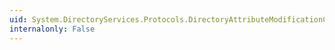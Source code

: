 ```yaml
---
uid: System.DirectoryServices.Protocols.DirectoryAttributeModificationCollection.IndexOf(System.DirectoryServices.Protocols.DirectoryAttributeModification)
internalonly: False
---
```

